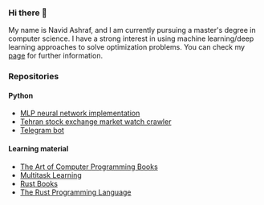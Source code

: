 ### Hi there 👋

<!--
**naweedashraf/naweedashraf** is a ✨ _special_ ✨ repository because its `README.md` (this file) appears on your GitHub profile.

Here are some ideas to get you started:

- 🔭 I’m currently working on ...
- 🌱 I’m currently learning ...
- 👯 I’m looking to collaborate on ...
- 🤔 I’m looking for help with ...
- 💬 Ask me about ...
- 📫 How to reach me: ...
- 😄 Pronouns: ...
- ⚡ Fun fact: ...
-->

My name is Navid Ashraf, and I am currently pursuing a master's degree in computer science.
I have a strong interest in using machine learning/deep learning approaches to solve optimization problems.
You can check my [page](https://naweedashraf.github.io/) for further information.

### Repositories
#### Python
- [MLP neural network implementation](https://github.com/naweedashraf/MLP-neural-network)
- [Tehran stock exchange market watch crawler](https://github.com/naweedashraf/Tehran-exchange-market-crawler)
- [Telegram bot](https://github.com/naweedashraf/Telegram-bot)

#### Learning material
- [The Art of Computer Programming Books](https://github.com/naweedashraf/The-Art-of-Computer-Programming-Books)
- [Multitask Learning](https://github.com/naweedashraf/Multitask-Learning)
- [Rust Books](https://github.com/naweedashraf/RustBooks)
- [The Rust Programming Language](https://github.com/naweedashraf/The-Rust-Programming-Language)
